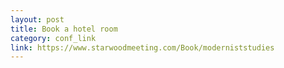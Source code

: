 ```yaml
---
layout: post
title: Book a hotel room
category: conf_link
link: https://www.starwoodmeeting.com/Book/moderniststudies
---
```


